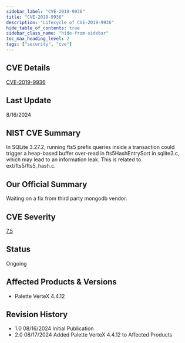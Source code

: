 ```yaml
---
sidebar_label: "CVE-2019-9936"
title: "CVE-2019-9936"
description: "Lifecycle of CVE-2019-9936"
hide_table_of_contents: true
sidebar_class_name: "hide-from-sidebar"
toc_max_heading_level: 2
tags: ["security", "cve"]
---
```


## CVE Details

[CVE-2019-9936](https://nvd.nist.gov/vuln/detail/CVE-2019-9936)

## Last Update

8/16/2024

## NIST CVE Summary

In SQLite 3.27.2, running fts5 prefix queries inside a transaction could trigger a heap-based buffer over-read in fts5HashEntrySort in sqlite3.c, which may lead to an information leak. This is related to ext/fts5/fts5_hash.c.

## Our Official Summary

Waiting on a fix from third party mongodb vendor.

## CVE Severity

[7.5](https://nvd.nist.gov/vuln/detail/CVE-2019-9936)

## Status

Ongoing

## Affected Products & Versions
* Palette VerteX 4.4.12

## Revision History
* 1.0 08/16/2024 Initial Publication
* 2.0 08/17/2024 Added Palette VerteX 4.4.12 to Affected Products